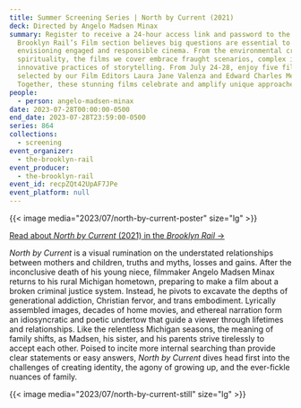 ```yaml
---
title: Summer Screening Series | North by Current (2021)
deck: Directed by Angelo Madsen Minax
summary: Register to receive a 24-hour access link and password to the film. The
  Brooklyn Rail’s Film section believes big questions are essential to
  envisioning engaged and responsible cinema. From the environmental crisis to
  spirituality, the films we cover embrace fraught scenarios, complex ideas, and
  innovative practices of storytelling. From July 24-28, enjoy five films
  selected by our Film Editors Laura Jane Valenza and Edward Charles Mendez.
  Together, these stunning films celebrate and amplify unique approaches.
people:
  - person: angelo-madsen-minax
date: 2023-07-28T00:00:00-0500
end_date: 2023-07-28T23:59:00-0500
series: 864
collections:
  - screening
event_organizer:
  - the-brooklyn-rail
event_producer:
  - the-brooklyn-rail
event_id: recpZQt42UpAF7JPe
event_platform: null
---
```

{{< image media="2023/07/north-by-current-poster" size="lg" >}}

[R﻿ead about *North by Current* (2021) in the *Brooklyn Rail* →](https://brooklynrail.org/2021/10/film/Angelo-Madsen-Minaxs-North-By-Current)

*North by Current* is a visual rumination on the understated relationships between mothers and children, truths and myths, losses and gains. After the inconclusive death of his young niece, filmmaker Angelo Madsen Minax returns to his rural Michigan hometown, preparing to make a film about a broken criminal justice system. Instead, he pivots to excavate the depths of generational addiction, Christian fervor, and trans embodiment. Lyrically assembled images, decades of home movies, and ethereal narration form an idiosyncratic and poetic undertow that guide a viewer through lifetimes and relationships. Like the relentless Michigan seasons, the meaning of family shifts, as Madsen, his sister, and his parents strive tirelessly to accept each other. Poised to incite more internal searching than provide clear statements or easy answers, *North by Current* dives head first into the challenges of creating identity, the agony of growing up, and the ever-fickle nuances of family. 

{{< image media="2023/07/north-by-current-still" size="lg" >}}